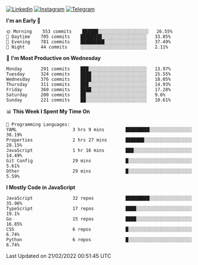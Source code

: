 [![Linkedin](https://img.shields.io/badge/-Archie-blue?style=flat-square&labelColor=gray&logo=Linkedin&logoColor=white&link=https://www.linkedin.com/in/archisdi)](https://www.linkedin.com/in/archisdi)
[![Instagram](https://img.shields.io/badge/-@archisdi-orange?style=flat-square&labelColor=gray&logo=Instagram&logoColor=white&link=https://www.instagram.com/archisdi)](https://www.instagram.com/archisdi)
[![Telegram](https://img.shields.io/badge/-aai-informational?style=flat-square&labelColor=gray&logo=telegram&logoColor=white&link=https://t.me/archisdi)](https://t.me/archisdi)

<!--START_SECTION:waka-->
**I'm an Early 🐤** 

```text
🌞 Morning    553 commits    ██████░░░░░░░░░░░░░░░░░░░   26.55% 
🌆 Daytime    705 commits    ████████░░░░░░░░░░░░░░░░░   33.85% 
🌃 Evening    781 commits    █████████░░░░░░░░░░░░░░░░   37.49% 
🌙 Night      44 commits     ░░░░░░░░░░░░░░░░░░░░░░░░░   2.11%

```
📅 **I'm Most Productive on Wednesday** 

```text
Monday       291 commits    ███░░░░░░░░░░░░░░░░░░░░░░   13.97% 
Tuesday      324 commits    ████░░░░░░░░░░░░░░░░░░░░░   15.55% 
Wednesday    376 commits    ████░░░░░░░░░░░░░░░░░░░░░   18.05% 
Thursday     311 commits    ███░░░░░░░░░░░░░░░░░░░░░░   14.93% 
Friday       360 commits    ████░░░░░░░░░░░░░░░░░░░░░   17.28% 
Saturday     200 commits    ██░░░░░░░░░░░░░░░░░░░░░░░   9.6% 
Sunday       221 commits    ██░░░░░░░░░░░░░░░░░░░░░░░   10.61%

```


📊 **This Week I Spent My Time On** 

```text
💬 Programming Languages: 
YAML                     3 hrs 9 mins        █████████░░░░░░░░░░░░░░░░   36.19% 
Properties               2 hrs 27 mins       ███████░░░░░░░░░░░░░░░░░░   28.15% 
JavaScript               1 hr 16 mins        ███░░░░░░░░░░░░░░░░░░░░░░   14.49% 
Git Config               29 mins             █░░░░░░░░░░░░░░░░░░░░░░░░   5.61% 
Other                    29 mins             █░░░░░░░░░░░░░░░░░░░░░░░░   5.59%

```

**I Mostly Code in JavaScript** 

```text
JavaScript               32 repos            █████████░░░░░░░░░░░░░░░░   35.96% 
TypeScript               17 repos            ████░░░░░░░░░░░░░░░░░░░░░   19.1% 
Go                       15 repos            ████░░░░░░░░░░░░░░░░░░░░░   16.85% 
CSS                      6 repos             █░░░░░░░░░░░░░░░░░░░░░░░░   6.74% 
Python                   6 repos             █░░░░░░░░░░░░░░░░░░░░░░░░   6.74%

```



 Last Updated on 21/02/2022 00:51:45 UTC
<!--END_SECTION:waka-->